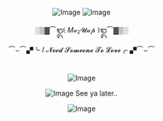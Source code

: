 <div id="header" align="center">
 
 ![Image](https://github.com/user-attachments/assets/f4ba2c69-508e-490c-b000-e32faf4ffe50) 
 ![Image](https://github.com/user-attachments/assets/3cbcfe60-3747-4999-92d5-5e80185d1905) 



░▒▓⏜᭓꒰ 𝑀𝒶𝓏𝓤𝓊𝓅 ꒱᭓⏜▓▒░

⏜⌣⏜▞╰ 𝐼 𝓝𝓮𝓮𝓭 𝓢𝓸𝓶𝓮𝓸𝓷𝓮 𝓣𝓸 𝓛𝓸𝓿𝓮╭ ▞⏜⌣⏜

</div>

# <div id="header" align="center">
<div id="header" align="center">
 
![Image](https://github.com/user-attachments/assets/897f0ca4-480b-4cad-8078-4ee4ee1c2283)

![Image](https://github.com/user-attachments/assets/62f29a28-6be9-4475-9412-b1b7fcf6d43d) See ya later..

<div id="header" align="center">

 ![Image](https://github.com/user-attachments/assets/2716137e-a10c-4758-8a92-712f57c03303)
